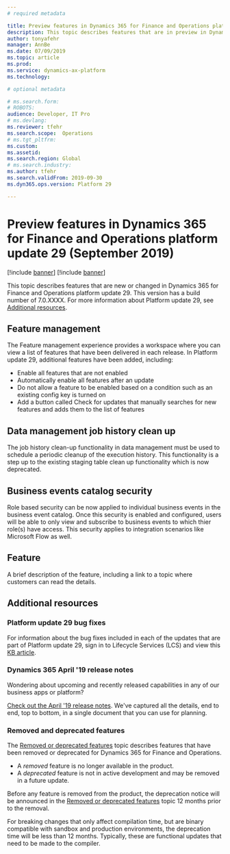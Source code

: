 ```yaml
---
# required metadata

title: Preview features in Dynamics 365 for Finance and Operations platform update 29 (September 2019)
description: This topic describes features that are in preview in Dynamics 365 for Finance and Operations platform update 29 (September 2019). 
author: tonyafehr
manager: AnnBe
ms.date: 07/09/2019
ms.topic: article
ms.prod: 
ms.service: dynamics-ax-platform
ms.technology: 

# optional metadata

# ms.search.form: 
# ROBOTS: 
audience: Developer, IT Pro
# ms.devlang: 
ms.reviewer: tfehr
ms.search.scope:  Operations
# ms.tgt_pltfrm: 
ms.custom: 
ms.assetid:
ms.search.region: Global
# ms.search.industry: 
ms.author: tfehr
ms.search.validFrom: 2019-09-30
ms.dyn365.ops.version: Platform 29

---
```

# Preview features in Dynamics 365 for Finance and Operations platform update 29 (September 2019)

[!include [banner](../includes/banner.md)]
[!include [banner](../includes/preview-banner.md)]

This topic describes features that are new or changed in Dynamics 365 for Finance and Operations platform update 29. This version has a build number of 7.0.XXXX. For more information about Platform update 29, see [Additional resources](whats-new-platform-update-28.md#additional-resources).


## Feature management
The Feature management experience provides a workspace where you can view a list of features that have been delivered in each release. In Platform update 29, additional features have been added, including:
- Enable all features that are not enabled
- Automatically enable all features after an update
- Do not allow a feature to be enabled based on a condition such as an existing config key is turned on
- Add a button called Check for updates that manually searches for new features and adds them to the list of features

## Data management job history clean up
The job history clean-up functionality in data management must be used to schedule a periodic cleanup of the execution history. This functionality is a step up to the existing staging table clean up functionality which is now deprecated.

## Business events catalog security
Role based security can be now applied to individual business events in the business event catalog. Once this security is enabled and configured, users will be able to only view and subscribe to business events to which thier role(s) have access. This security applies to integration scenarios like Microsoft Flow as well.

## Feature
A brief description of the feature, including a link to a topic where customers can read the details.

## Additional resources

### Platform update 29 bug fixes
For information about the bug fixes included in each of the updates that are part of Platform update 29, sign in to Lifecycle Services (LCS) and view this [KB article](https://fix.lcs.dynamics.com).

### Dynamics 365 April '19 release notes
Wondering about upcoming and recently released capabilities in any of our business apps or platform?

[Check out the April '19 release notes](https://docs.microsoft.com/business-applications-release-notes/April19/index). We've captured all the details, end to end, top to bottom, in a single document that you can use for planning.

### Removed and deprecated features
The [Removed or deprecated features](../../dev-itpro/migration-upgrade/deprecated-features.md) topic describes features that have been removed or deprecated for Dynamics 365 for Finance and Operations.

- A *removed* feature is no longer available in the product.
- A *deprecated* feature is not in active development and may be removed in a future update.

Before any feature is removed from the product, the deprecation notice will be announced in the [Removed or deprecated features](../../dev-itpro/migration-upgrade/deprecated-features.md) topic 12 months prior to the removal.

For breaking changes that only affect compilation time, but are binary compatible with sandbox and production environments, the deprecation time will be less than 12 months. Typically, these are functional updates that need to be made to the compiler.
